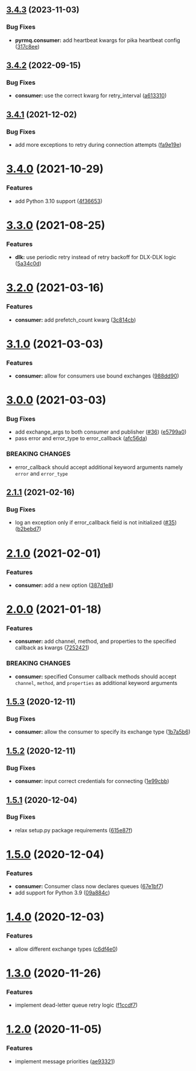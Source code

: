 ## [3.4.3](https://github.com/first-digital-finance/pyrmq/compare/v3.4.2...v3.4.3) (2023-11-03)


### Bug Fixes

* **pyrmq.consumer:** add heartbeat kwargs for pika heartbeat config ([317c8ee](https://github.com/first-digital-finance/pyrmq/commit/317c8ee0f2936d9216506c21068ff3c75e4ae2b1))

## [3.4.2](https://github.com/first-digital-finance/pyrmq/compare/v3.4.1...v3.4.2) (2022-09-15)


### Bug Fixes

* **consumer:** use the correct kwarg for retry_interval ([a613310](https://github.com/first-digital-finance/pyrmq/commit/a613310d79ec23dd64312779233b23bf6ec64732))

## [3.4.1](https://github.com/first-digital-finance/pyrmq/compare/v3.4.0...v3.4.1) (2021-12-02)


### Bug Fixes

* add more exceptions to retry during connection attempts ([fa9e19e](https://github.com/first-digital-finance/pyrmq/commit/fa9e19ee645235ef92ab160f1fe9c3a71f2eeeb3))

# [3.4.0](https://github.com/first-digital-finance/pyrmq/compare/v3.3.0...v3.4.0) (2021-10-29)


### Features

* add Python 3.10 support ([4f36653](https://github.com/first-digital-finance/pyrmq/commit/4f366530b58d0150de13f19cb93ed95f56e23cca))

# [3.3.0](https://github.com/first-digital-finance/pyrmq/compare/v3.2.0...v3.3.0) (2021-08-25)


### Features

* **dlk:** use periodic retry instead of retry backoff for DLX-DLK logic ([5a34c0d](https://github.com/first-digital-finance/pyrmq/commit/5a34c0d12134f759ee20f434b2324a0d44e5168d))

# [3.2.0](https://github.com/first-digital-finance/pyrmq/compare/v3.1.0...v3.2.0) (2021-03-16)


### Features

* **consumer:** add prefetch_count kwarg ([3c814cb](https://github.com/first-digital-finance/pyrmq/commit/3c814cbbc39b6306104bc6eb289ff7479af65148))

# [3.1.0](https://github.com/first-digital-finance/pyrmq/compare/v3.0.0...v3.1.0) (2021-03-03)


### Features

* **consumer:** allow for consumers use bound exchanges ([988dd90](https://github.com/first-digital-finance/pyrmq/commit/988dd90afa49175e861e656025912a5d2b99a655))

# [3.0.0](https://github.com/first-digital-finance/pyrmq/compare/v2.1.1...v3.0.0) (2021-03-03)


### Bug Fixes

* add exchange_args to both consumer and publisher ([#36](https://github.com/first-digital-finance/pyrmq/issues/36)) ([e5799a0](https://github.com/first-digital-finance/pyrmq/commit/e5799a0c98527629b39726f4518fc6458d031059))
* pass error and error_type to error_callback ([afc56da](https://github.com/first-digital-finance/pyrmq/commit/afc56da035edf545678bf9acfb1e0cb7abd1d9d0))


### BREAKING CHANGES

* error_callback should accept additional keyword
arguments namely `error` and `error_type`

## [2.1.1](https://github.com/first-digital-finance/pyrmq/compare/v2.1.0...v2.1.1) (2021-02-16)


### Bug Fixes

* log an exception only if error_callback field is not initialized ([#35](https://github.com/first-digital-finance/pyrmq/issues/35)) ([b2bebd7](https://github.com/first-digital-finance/pyrmq/commit/b2bebd7f3a868996cd1adcd11d701319c417b4c8))

# [2.1.0](https://github.com/first-digital-finance/pyrmq/compare/v2.0.0...v2.1.0) (2021-02-01)


### Features

* **consumer:** add a new option ([387d1e8](https://github.com/first-digital-finance/pyrmq/commit/387d1e8de25b64db020d6c1adc8d7a4a41c9e539))

# [2.0.0](https://github.com/first-digital-finance/pyrmq/compare/v1.5.3...v2.0.0) (2021-01-18)


### Features

* **consumer:** add channel, method, and properties to the specified callback as kwargs ([7252421](https://github.com/first-digital-finance/pyrmq/commit/72524218ccb61ab7f1f02ed949690d10a4cbed77))


### BREAKING CHANGES

* **consumer:** specified Consumer callback methods should accept
`channel`, `method`, and `properties` as additional keyword arguments

## [1.5.3](https://github.com/first-digital-finance/pyrmq/compare/v1.5.2...v1.5.3) (2020-12-11)


### Bug Fixes

* **consumer:** allow the consumer to specify its exchange type ([1b7a5b6](https://github.com/first-digital-finance/pyrmq/commit/1b7a5b683e10438a174204b7d28792e7f4c36c7f))

## [1.5.2](https://github.com/first-digital-finance/pyrmq/compare/v1.5.1...v1.5.2) (2020-12-11)


### Bug Fixes

* **consumer:** input correct credentials for connecting ([1e99cbb](https://github.com/first-digital-finance/pyrmq/commit/1e99cbba9928559cd2c07c41625f29311bfa16ab))

## [1.5.1](https://github.com/first-digital-finance/pyrmq/compare/v1.5.0...v1.5.1) (2020-12-04)


### Bug Fixes

* relax setup.py package requirements ([615e87f](https://github.com/first-digital-finance/pyrmq/commit/615e87fc99660ad86e5e8494f6ebeb9255b84615))

# [1.5.0](https://github.com/first-digital-finance/pyrmq/compare/v1.4.0...v1.5.0) (2020-12-04)


### Features

* **consumer:** Consumer class now declares queues ([67e1bf7](https://github.com/first-digital-finance/pyrmq/commit/67e1bf7772eb1e94d60a028bf3e42b1e57ad7c7f))
* add support for Python 3.9 ([09a884c](https://github.com/first-digital-finance/pyrmq/commit/09a884c0a84effeaa314ec4fb152b789a5936b14))

# [1.4.0](https://github.com/first-digital-finance/pyrmq/compare/v1.3.0...v1.4.0) (2020-12-03)


### Features

* allow different exchange types ([c6df4e0](https://github.com/first-digital-finance/pyrmq/commit/c6df4e0210133b22eab0054f44f089d5c5da2c38))

# [1.3.0](https://github.com/first-digital-finance/pyrmq/compare/v1.2.0...v1.3.0) (2020-11-26)


### Features

* implement dead-letter queue retry logic ([f1ccdf7](https://github.com/first-digital-finance/pyrmq/commit/f1ccdf794f7bb97e433d5f3d1ba2bfbe3773068c))

# [1.2.0](https://github.com/first-digital-finance/pyrmq/compare/v1.1.0...v1.2.0) (2020-11-05)


### Features

* implement message priorities ([ae93321](https://github.com/first-digital-finance/pyrmq/commit/ae9332120f96164f5006d8c446f157ba30575ba1))

